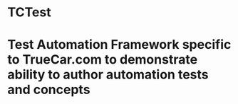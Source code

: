 TCTest
======
Test Automation Framework specific to TrueCar.com to demonstrate ability to author automation tests and concepts
==
